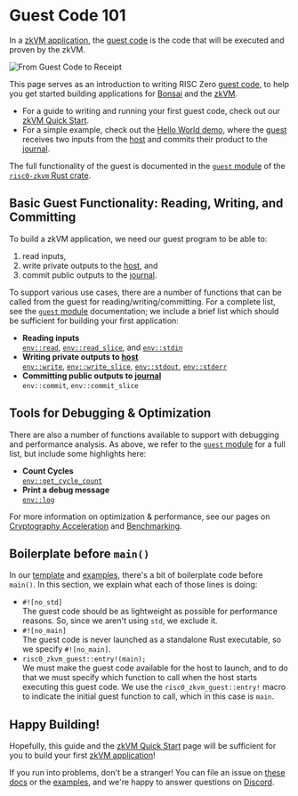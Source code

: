 # Guest Code 101

In a [zkVM application], the [guest code] is the code that will be executed and proven by the zkVM.

![From Guest Code to Receipt](/diagrams/from-rust-to-receipt.png)

This page serves as an introduction to writing RISC Zero [guest code], to help you get started building applications for [Bonsai] and the [zkVM].

- For a guide to writing and running your first guest code, check out our [zkVM Quick Start].
- For a simple example, check out the [Hello World demo], where the [guest] receives two inputs from the [host] and commits their product to the [journal].

The full functionality of the guest is documented in the [`guest` module] of the [`risc0-zkvm` Rust crate].

## Basic Guest Functionality: Reading, Writing, and Committing

To build a zkVM application, we need our guest program to be able to:

1. read inputs,
2. write private outputs to the [host], and
3. commit public outputs to the [journal].

To support various use cases, there are a number of functions that can be called from the guest for reading/writing/committing. For a complete list, see the [`guest` module] documentation; we include a brief list which should be sufficient for building your first application:

- **Reading inputs** <br/>
  [`env::read`], [`env::read_slice`], and [`env::stdin`]
- **Writing private outputs to [host]**<br/>
  [`env::write`], [`env::write_slice`], [`env::stdout`], [`env::stderr`]
- **Committing public outputs to [journal]**<br/>
  `env::commit`, `env::commit_slice`

## Tools for Debugging & Optimization

There are also a number of functions available to support with debugging and performance analysis. As above, we refer to the [`guest` module] for a full list, but include some highlights here:

- **Count Cycles** <br/>
  [`env::get_cycle_count`]
- **Print a debug message**<br/>
  [`env::log`]

For more information on optimization & performance, see our pages on [Cryptography Acceleration](acceleration.md) and [Benchmarking](../benchmarks.md).

## Boilerplate before `main()`

In our [template] and [examples], there's a bit of boilerplate code before `main()`. In this section, we explain what each of those lines is doing:

- `#![no_std]` <br/>
  The guest code should be as lightweight as possible for performance reasons. So, since we aren't using `std`, we exclude it.
- `#![no_main]` <br/>
  The guest code is never launched as a standalone Rust executable, so we specify `#![no_main]`.
- `risc0_zkvm_guest::entry!(main);` <br/>
  We must make the guest code available for the host to launch, and to do that we must specify which function to call when the host starts executing this guest code. We use the `risc0_zkvm_guest::entry!` macro to indicate the initial guest function to call, which in this case is `main`.

## Happy Building!

Hopefully, this guide and the [zkVM Quick Start] page will be sufficient for you to build your first [zkVM application]!

If you run into problems, don't be a stranger!
You can file an issue on [these docs] or the [examples], and we're happy to answer questions on [Discord].

[`env::get_cycle_count`]: https://docs.rs/risc0-zkvm/0.19/risc0_zkvm/guest/env/fn.get_cycle_count.html
[`env::log`]: https://docs.rs/risc0-zkvm/0.19/risc0_zkvm/guest/env/fn.log.html
[`env::read_slice`]: https://docs.rs/risc0-zkvm/0.19/risc0_zkvm/guest/env/fn.read_slice.html
[`env::read`]: https://docs.rs/risc0-zkvm/0.19/risc0_zkvm/guest/env/fn.read.html
[`env::stderr`]: https://docs.rs/risc0-zkvm/0.19/risc0_zkvm/guest/env/fn.stderr.html
[`env::stdin`]: https://docs.rs/risc0-zkvm/0.19/risc0_zkvm/guest/env/fn.stdin.html
[`env::stdout`]: https://docs.rs/risc0-zkvm/0.19/risc0_zkvm/guest/env/fn.stdout.html
[`env::write_slice`]: https://docs.rs/risc0-zkvm/0.19/risc0_zkvm/guest/env/fn.write_slice.html
[`env::write`]: https://docs.rs/risc0-zkvm/0.19/risc0_zkvm/guest/env/fn.write.html
[`guest` module]: https://docs.rs/risc0-zkvm/0.19/risc0_zkvm/guest
[`risc0-zkvm` Rust crate]: https://docs.rs/risc0-zkvm
[Bonsai]: ../../bonsai/bonsai-overview.md
[Discord]: https://discord.gg/risczero
[examples]: https://github.com/risc0/risc0/tree/release-0.19/examples
[guest]: /terminology#guest
[guest code]: /terminology#guest
[Hello World demo]: https://github.com/risc0/risc0/tree/release-0.19/examples/hello-world
[host]: /terminology#host
[journal]: /terminology#journal
[template]: https://github.com/risc0/risc0/tree/release-0.19/templates/rust-starter
[these docs]: https://github.com/risc0/risc0/issues/new/choose
[zkVM]: ../zkvm-overview.md
[zkVM Application]: ../zkvm-overview.md
[zkVM Quick Start]: ../quickstart.md
